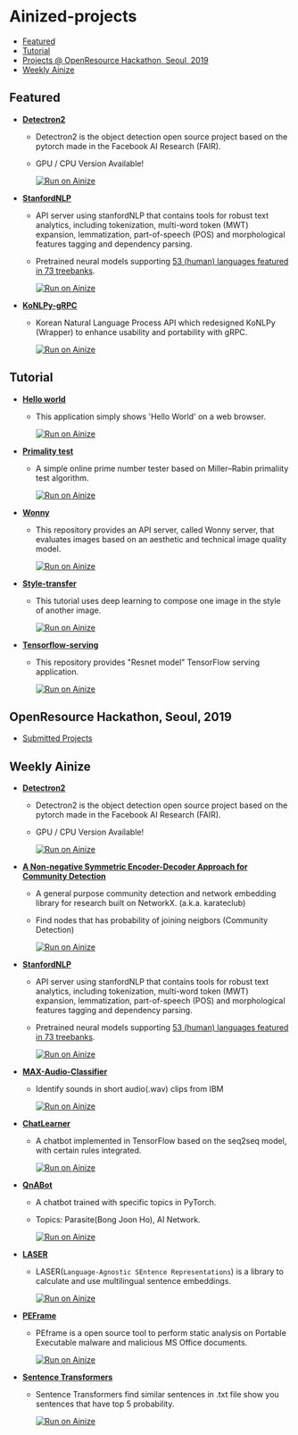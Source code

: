 # Ainized-projects

- [Featured](#Featured)
- [Tutorial](#Tutorial)
- [Projects @ OpenResource Hackathon, Seoul, 2019](./2019OpenResourceHackathon.md)
- [Weekly Ainize](#Weekly-Ainize)

## Featured

* **[Detectron2](https://github.com/gkswjdzz/ainized-detectron2)**
  - Detectron2 is the object detection open source project based on the pytorch made in the Facebook AI Research (FAIR).
  - GPU / CPU Version Available!

    [![Run on Ainize](https://ainize.ai/static/images/run_on_ainize_button.svg)](https://ainize.web.app/redirect?git_repo=github.com/gkswjdzz/ainized-detectron2)

* **[StanfordNLP](https://github.com/gkswjdzz/ainized-stanfordnlp)**
  - API server using stanfordNLP that contains tools for robust text analytics, including tokenization, multi-word token (MWT) expansion, lemmatization, part-of-speech (POS) and morphological features tagging and dependency parsing.
  - Pretrained neural models supporting [53 (human) languages featured in 73 treebanks](https://stanfordnlp.github.io/stanfordnlp/models.html#human-languages-supported-by-stanfordnlp).

    [![Run on Ainize](https://ainize.ai/static/images/run_on_ainize_button.svg)](https://ainize.web.app/redirect?git_repo=github.com/gkswjdzz/ainized-stanfordnlp)

<!--
* **[Hashtag Prediction with Pytorch](https://github.com/monologg/hashtag-prediction-pytorch)**
  - Multimodal hashtag prediction model using Pytorch. Using the given image from Instagram and the texts, it returns appropriate hashtags.

    [![Run on Ainize](https://ainize.ai/static/images/run_on_ainize_button.svg)](https://ainize.web.app/redirect?git_repo=github.com/monologg/hashtag-prediction-pytorch)
-->

* **[KoNLPy-gRPC](https://github.com/minhoryang/KoNLPy-gRPC)**
  - Korean Natural Language Process API which redesigned KoNLPy (Wrapper) to enhance usability and portability with gRPC.

    [![Run on Ainize](https://ainize.ai/static/images/run_on_ainize_button.svg)](https://ainize.web.app/redirect?git_repo=github.com/minhoryang/KoNLPy-gRPC)


## Tutorial

* **[Hello world](https://github.com/ainize-team/ainize-run-helloworld-example)**
  - This application simply shows 'Hello World' on a web browser.  

    [![Run on Ainize](https://ainize.ai/static/images/run_on_ainize_button.svg)](https://ainize.web.app/redirect?git_repo=github.com/ainize-team/ainize-run-helloworld-example)

* **[Primality test](https://github.com/ainize-team/ainize-run-primality-test-example)**
  - A simple online prime number tester based on Miller–Rabin primaliity test algorithm.

    [![Run on Ainize](https://ainize.ai/static/images/run_on_ainize_button.svg)](https://ainize.web.app/redirect?git_repo=github.com/ainize-team/ainize-run-primality-test-example)

* **[Wonny](https://github.com/ainize-team/ainize-run-wonny-example)**
  - This repository provides an API server, called Wonny server, that evaluates images based on an aesthetic and technical image quality model.  
  
    [![Run on Ainize](https://ainize.ai/static/images/run_on_ainize_button.svg)](https://ainize.web.app/redirect?git_repo=github.com/ainize-team/ainize-run-wonny-example)

* **[Style-transfer](https://github.com/ainize-team/ainize-run-style-transfer)**
  - This tutorial uses deep learning to compose one image in the style of another image.
    
    [![Run on Ainize](https://ainize.ai/static/images/run_on_ainize_button.svg)](https://ainize.web.app/redirect?git_repo=github.com/ainize-team/ainize-run-style-transfer)

* **[Tensorflow-serving](https://github.com/ainize-team/ainize-run-tensorflow-example)**
  - This repository provides "Resnet model" TensorFlow serving application.
    
    [![Run on Ainize](https://ainize.ai/static/images/run_on_ainize_button.svg)](https://ainize.web.app/redirect?git_repo=github.com/ainize-team/ainize-run-tensorflow-example)


## OpenResource Hackathon, Seoul, 2019
- [Submitted Projects](./2019OpenResourceHackathon.md)


## Weekly Ainize

* **[Detectron2](https://github.com/gkswjdzz/ainized-detectron2)**
  - Detectron2 is the object detection open source project based on the pytorch made in the Facebook AI Research (FAIR).
  - GPU / CPU Version Available!

    [![Run on Ainize](https://ainize.ai/static/images/run_on_ainize_button.svg)](https://ainize.web.app/redirect?git_repo=github.com/gkswjdzz/ainized-detectron2)

* **[A Non-negative Symmetric Encoder-Decoder Approach for Community Detection](https://github.com/kmkwon94/ainized-karateclub)**
  - A general purpose community detection and network embedding library for research built on NetworkX. (a.k.a. karateclub)
  - Find nodes that has probability of joining neigbors (Community Detection)

    [![Run on Ainize](https://ainize.ai/static/images/run_on_ainize_button.svg)](https://ainize.web.app/redirect?git_repo=github.com/kmkwon94/ainized-karateclub)

* **[StanfordNLP](https://github.com/gkswjdzz/ainized-stanfordnlp)**
  - API server using stanfordNLP that contains tools for robust text analytics, including tokenization, multi-word token (MWT) expansion, lemmatization, part-of-speech (POS) and morphological features tagging and dependency parsing.
  - Pretrained neural models supporting [53 (human) languages featured in 73 treebanks](https://stanfordnlp.github.io/stanfordnlp/models.html#human-languages-supported-by-stanfordnlp).

    [![Run on Ainize](https://ainize.ai/static/images/run_on_ainize_button.svg)](https://ainize.web.app/redirect?git_repo=github.com/gkswjdzz/ainized-stanfordnlp)

* **[MAX-Audio-Classifier](https://github.com/kmswlee/ainized-MAX-Audio-Classifier)**
  - Identify sounds in short audio(.wav) clips from IBM

    [![Run on Ainize](https://ainize.ai/static/images/run_on_ainize_button.svg)](https://ainize.web.app/redirect?git_repo=github.com/kmswlee/ainized-MAX-Audio-Classifier)

* **[ChatLearner](https://github.com/parkhojun/ChatLearner)**
  - A chatbot implemented in TensorFlow based on the seq2seq model, with certain rules integrated.

    [![Run on Ainize](https://ainize.ai/static/images/run_on_ainize_button.svg)](https://ainize.web.app/redirect?git_repo=github.com/parkhojun/ChatLearner.git)

* **[QnABot](https://github.com/gkswjdzz/qnabot)**
  - A chatbot trained with specific topics in PyTorch.
  - Topics: Parasite(Bong Joon Ho), AI Network.

    [![Run on Ainize](https://ainize.ai/static/images/run_on_ainize_button.svg)](https://ainize-dev.herokuapp.com/deployments/github.com/gkswjdzz/qnabot)

* **[LASER](https://github.com/kmkwon94/ainized-laser)**
  - LASER(`Language-Agnostic SEntence Representations`) is a library to calculate and use multilingual sentence embeddings.

    [![Run on Ainize](https://ainize.ai/static/images/run_on_ainize_button.svg)](https://ainize.web.app/redirect?git_repo=github.com/kmkwon94/ainized-laser)

* **[PEFrame](https://github.com/kmkwon94/ainized-peframe)**
  - PEframe is a open source tool to perform static analysis on Portable Executable malware and malicious MS Office documents.

    [![Run on Ainize](https://ainize.ai/static/images/run_on_ainize_button.svg)](https://ainize.web.app/redirect?git_repo=github.com/kmkwon94/ainized-peframe)

* **[Sentence Transformers](https://github.com/kmkwon94/ainized-sentence-transformers)**
  - Sentence Transformers find similar sentences in .txt file show you sentences that have top 5 probability.

    [![Run on Ainize](https://ainize.ai/static/images/run_on_ainize_button.svg)](https://ainize-dev.web.app/redirect?git_repo=github.com/kmkwon94/ainized-sentence-transformers)
